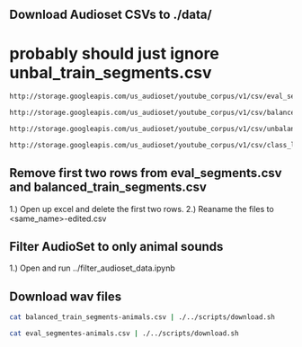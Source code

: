 ## Download Audioset CSVs to ./data/
# probably should just ignore unbal_train_segments.csv

```bash
http://storage.googleapis.com/us_audioset/youtube_corpus/v1/csv/eval_segments.csv

http://storage.googleapis.com/us_audioset/youtube_corpus/v1/csv/balanced_train_segments.csv

http://storage.googleapis.com/us_audioset/youtube_corpus/v1/csv/unbalanced_train_segments.csv

http://storage.googleapis.com/us_audioset/youtube_corpus/v1/csv/class_labels_indices.csv
```

## Remove first two rows from eval_segments.csv and balanced_train_segments.csv

1.) Open up excel and delete the first two rows.
2.) Reaname the files to <same_name>-edited.csv

## Filter AudioSet to only animal sounds

1.) Open and run ../filter_audioset_data.ipynb

## Download wav files

```bash
cat balanced_train_segments-animals.csv | ./../scripts/download.sh

cat eval_segmentes-animals.csv | ./../scripts/download.sh
```

